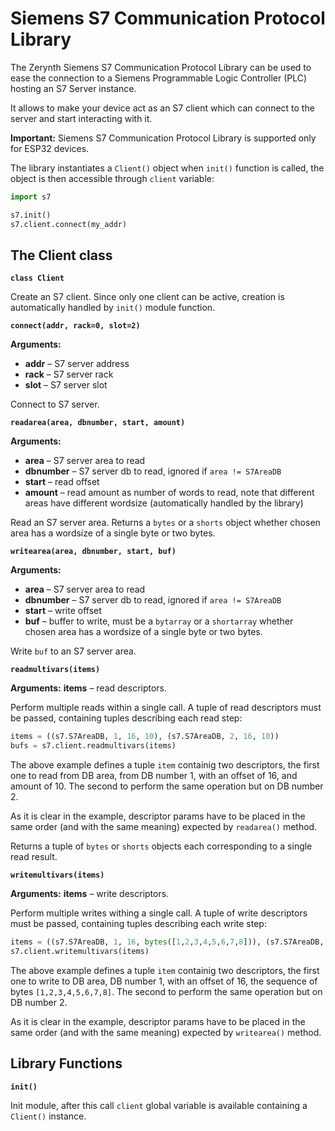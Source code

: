 # Siemens S7 Communication Protocol Library

The Zerynth Siemens S7 Communication Protocol Library can be used to ease the connection to a Siemens Programmable Logic Controller (PLC) hosting an S7 Server instance.

It allows to make your device act as an S7 client which can connect to the server and start interacting with it.

**Important:**
Siemens S7 Communication Protocol Library is supported only for ESP32 devices.

The library instantiates a `Client()` object when `init()` function is called, the object is then accessible through `client` variable:

```py
import s7

s7.init()
s7.client.connect(my_addr)
```

## The Client class


**`class Client`**

Create an S7 client. Since only one client can be active, creation is automatically handled by `init()` module function.


**`connect(addr, rack=0, slot=2)`**


**Arguments:**

    
* **addr** – S7 server address
* **rack** – S7 server rack
* **slot** – S7 server slot


Connect to S7 server.


**`readarea(area, dbnumber, start, amount)`**


**Arguments:**

    
* **area** – S7 server area to read
* **dbnumber** – S7 server db to read, ignored if `area != S7AreaDB`
* **start** – read offset
* **amount** – read amount as number of words to read, note that different areas have different wordsize (automatically handled by the library)


Read an S7 server area. Returns a `bytes` or a `shorts` object whether chosen area has a wordsize of a single byte or two bytes.


**`writearea(area, dbnumber, start, buf)`**


**Arguments:**

    
* **area** – S7 server area to read
* **dbnumber** – S7 server db to read, ignored if `area != S7AreaDB`
* **start** – write offset
* **buf** – buffer to write, must be a `bytarray` or a `shortarray` whether chosen area has a wordsize of a single byte or two bytes.


Write `buf` to an S7 server area.



**`readmultivars(items)`**


**Arguments:** **items** – read descriptors.


Perform multiple reads within a single call. A tuple of read descriptors must be passed, containing tuples describing each read step:

```py
items = ((s7.S7AreaDB, 1, 16, 10), (s7.S7AreaDB, 2, 16, 10))
bufs = s7.client.readmultivars(items)
```

The above example defines a tuple `item` containig two descriptors, the first one to read from DB area, from DB number 1, with an offset of 16, and amount of 10.
The second to perform the same operation but on DB number 2.

As it is clear in the example, descriptor params have to be placed in the same order (and with the same meaning) expected by `readarea()` method.

Returns a tuple of `bytes` or `shorts` objects each corresponding to a single read result.


**`writemultivars(items)`**

**Arguments:** **items** – write descriptors.


Perform multiple writes withing a single call. A tuple of write descriptors must be passed, containing tuples describing each write step:

```py
items = ((s7.S7AreaDB, 1, 16, bytes([1,2,3,4,5,6,7,8])), (s7.S7AreaDB, 2, 16, bytes([1,2,3,4,5,6,7,8])))
s7.client.writemultivars(items)
```

The above example defines a tuple `item` containig two descriptors, the first one to write to DB area, DB number 1, with an offset of 16, the sequence of bytes `[1,2,3,4,5,6,7,8]`. The second to perform the same operation but on DB number 2.

As it is clear in the example, descriptor params have to be placed in the same order (and with the same meaning) expected by `writearea()` method.

## Library Functions

**`init()`**

Init module, after this call `client` global variable is available containing a `Client()` instance.
